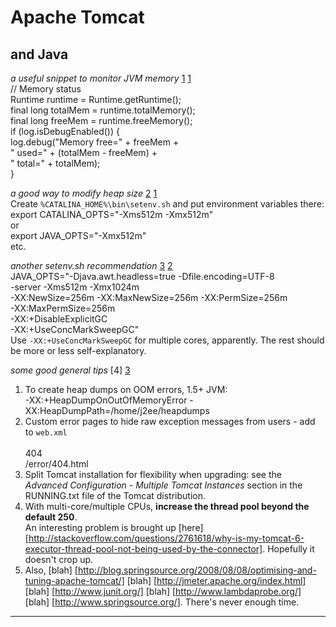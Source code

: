# Apache Tomcat  
## and Java  
  
*a useful snippet to monitor JVM memory* [1] [1]  
	// Memory status  
	Runtime         runtime =       Runtime.getRuntime();  
	final long      totalMem =      runtime.totalMemory();  
	final long      freeMem =       runtime.freeMemory();  
	if (log.isDebugEnabled()) {  
		log.debug("Memory free=" + freeMem +   
		" used=" + (totalMem - freeMem) +   
		" total=" + totalMem);  
	}  

*a good way to modify heap size* [2] [1]  
Create `%CATALINA_HOME%\bin\setenv.sh` and put environment variables there:  
	export CATALINA_OPTS="-Xms512m -Xmx512m"  
or  
	export JAVA_OPTS="-Xmx512m"  
etc.  
  
*another setenv.sh recommendation* [3] [2]  
	JAVA_OPTS="-Djava.awt.headless=true -Dfile.encoding=UTF-8   
	-server -Xms512m -Xmx1024m  
	-XX:NewSize=256m -XX:MaxNewSize=256m -XX:PermSize=256m   
	-XX:MaxPermSize=256m  
	-XX:+DisableExplicitGC   
	-XX:+UseConcMarkSweepGC"  
Use `-XX:+UseConcMarkSweepGC` for multiple cores, apparently. The rest should be more or less self-explanatory.  
  
*some good general tips* [4] [3]  
1.  To create heap dumps on OOM errors, 1.5+ JVM:  
		-XX:+HeapDumpOnOutOfMemoryError -XX:HeapDumpPath=/home/j2ee/heapdumps  
2.  Custom error pages to hide raw exception messages from users - add to `web.xml`  
		<error-page>  
			<error-code>404</error-code>  
			<location>/error/404.html</location>  
		</error-page>  
3.  Split Tomcat installation for flexibility when upgrading: see the *Advanced Configuration - Multiple Tomcat Instances* section in the RUNNING.txt file of the Tomcat distribution.  
4.  With multi-core/multiple CPUs, **increase the thread pool beyond the default 250**.  
	An interesting problem is brought up [here] [http://stackoverflow.com/questions/2761618/why-is-my-tomcat-6-executor-thread-pool-not-being-used-by-the-connector]. Hopefully it doesn't crop up.  
5.  Also, [blah] [http://blog.springsource.org/2008/08/08/optimising-and-tuning-apache-tomcat/] [blah] [http://jmeter.apache.org/index.html] [blah] [http://www.junit.org/] [blah] [http://www.lambdaprobe.org/] [blah] [http://www.springsource.org/]. There's never enough time.  
  
* * *
[1]: http://stackoverflow.com/questions/2718786/how-to-increase-java-heap-space-for-a-tomcat-app	"Stack Overflow link 1"  
[2]: http://stackoverflow.com/questions/6398053/cant-change-tomcat-7-heap-size/10950387#10950387	"Stack Overflow link 2"  
[3]: http://digitalsanctum.com/2007/08/18/20-tips-for-using-tomcat-in-production/			"20 Tips for using Tomcat in Production"  
